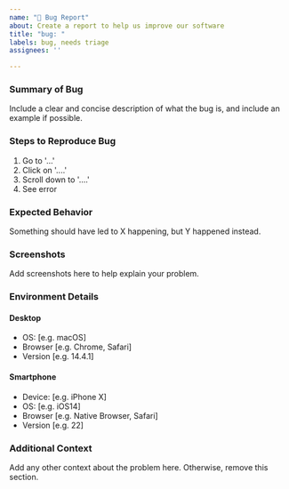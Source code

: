 ```yaml
---
name: "🐛 Bug Report"
about: Create a report to help us improve our software
title: "bug: "
labels: bug, needs triage
assignees: ''

---
```


<!-- Please keep this to a few sentences or less. -->
### Summary of Bug

Include a clear and concise description of what the bug is, and include an example if possible.

<!-- Include as many steps and details as needed to reproduce the bug, replacing the example steps. -->
### Steps to Reproduce Bug

1. Go to '...'
2. Click on '....'
3. Scroll down to '....'
4. See error

<!-- A clear and concise description of what you expected to happen. -->
### Expected Behavior

Something should have led to X happening, but Y happened instead.

<!-- Drag and drop a screenshot, if applicable. Otherwise, remove this section. -->
### Screenshots

Add screenshots here to help explain your problem.

<!-- Provide as much information as possible about the device and applications used while encountering this bug. -->
### Environment Details

#### Desktop

- OS: [e.g. macOS]
- Browser [e.g. Chrome, Safari]
- Version [e.g. 14.4.1]

#### Smartphone
 
- Device: [e.g. iPhone X]
- OS: [e.g. iOS14]
- Browser [e.g. Native Browser, Safari]
- Version [e.g. 22]

<!-- If applicable. Otherwise, remove section. -->
### Additional Context

Add any other context about the problem here. Otherwise, remove this section.
